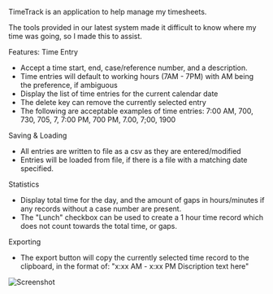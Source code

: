 TimeTrack is an application to help manage my timesheets. 

The tools provided in our latest system made it difficult to know where my time was going, so I made this to assist.

Features:
Time Entry
- Accept a time start, end, case/reference number, and a description. 
- Time entries will default to working hours (7AM - 7PM) with AM being the preference, if ambiguous
- Display the list of time entries for the current calendar date
- The delete key can remove the currently selected entry
- The following are acceptable examples of time entries:
7:00 AM, 700, 730, 705, 7, 7:00 PM, 700 PM, 7.00, 7;00, 1900

Saving & Loading
- All entries are written to file as a csv as they are entered/modified
- Entries will be loaded from file, if there is a file with a matching date specified.

Statistics
- Display total time for the day, and the amount of gaps in hours/minutes if any records without a case number are present.
- The "Lunch" checkbox can be used to create a 1 hour time record which does not count towards the total time, or gaps.

Exporting
- The export button will copy the currently selected time record to the clipboard, in the format of:
"x:xx AM - x:xx PM
Discription text here"

![Screenshot](/screenshot.jpg?raw=true)
